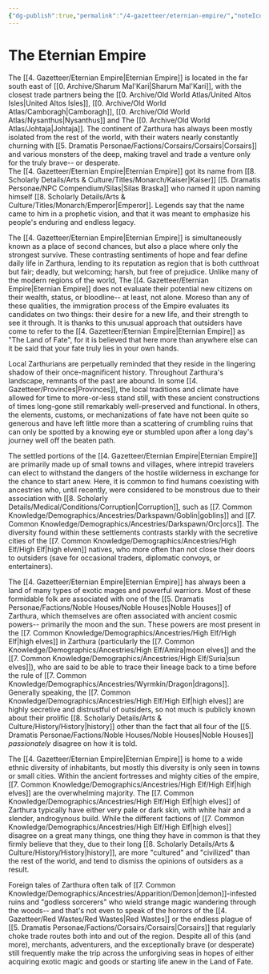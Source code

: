 ```yaml
---
{"dg-publish":true,"permalink":"/4-gazetteer/eternian-empire/","noteIcon":""}
---
```


# The Eternian Empire

The [[4. Gazetteer/Eternian Empire\|Eternian Empire]] is located in the far south east of [[0. Archive/Sharum Mal'Kari\|Sharum Mal'Kari]], with the closest trade partners being the [[0. Archive/Old World Atlas/United Altos Isles\|United Altos Isles]], [[0. Archive/Old World Atlas/Camboragh\|Camboragh]], [[0. Archive/Old World Atlas/Nysanthus\|Nysanthus]] and The [[0. Archive/Old World Atlas/Johtaja\|Johtaja]]. The continent of Zarthura has always been mostly isolated from the rest of the world, with their waters nearly constantly churning with [[5. Dramatis Personae/Factions/Corsairs/Corsairs\|Corsairs]] and various monsters of the deep, making travel and trade a venture only for the truly brave-- or desperate.  
The [[4. Gazetteer/Eternian Empire\|Eternian Empire]] got its name from [[8. Scholarly Details/Arts & Culture/Titles/Monarch/Kaiser\|Kaiser]] [[5. Dramatis Personae/NPC Compendium/Silas\|Silas Braska]] who named it upon naming himself [[8. Scholarly Details/Arts & Culture/Titles/Monarch/Emperor\|Emperor]]. Legends say that the name came to him in a prophetic vision, and that it was meant to emphasize his people's enduring and endless legacy. 

The [[4. Gazetteer/Eternian Empire\|Eternian Empire]] is simultaneously known as a place of second chances, but also a place where only the strongest survive. These contrasting sentiments of hope and fear define daily life in Zarthura, lending to its reputation as region that is both cutthroat but fair; deadly, but welcoming; harsh, but free of prejudice. Unlike many of the modern regions of the world, The [[4. Gazetteer/Eternian Empire\|Eternian Empire]] does not evaluate their potential new citizens on their wealth, status, or bloodline-- at least, not alone. Moreso than any of these qualities, the immigration process of the Empire evaluates its candidates on two things: their desire for a new life, and their strength to see it through. It is thanks to this unusual approach that outsiders have come to refer to the [[4. Gazetteer/Eternian Empire\|Eternian Empire]] as "The Land of Fate", for it is believed that here more than anywhere else can it be said that your fate truly lies in your own hands.

Local Zarthurians are perpetually reminded that they reside in the lingering shadow of their once-magnificent history. Throughout Zarthura's landscape, remnants of the past are abound. In some [[4. Gazetteer/Provinces\|Provinces]], the local traditions and climate have allowed for time to more-or-less stand still, with these ancient constructions of times long-gone still remarkably well-preserved and functional. In others, the elements, customs, or mechanizations of fate have not been quite so generous and have left little more than a scattering of crumbling ruins that can only be spotted by a knowing eye or stumbled upon after a long day's journey well off the beaten path. 

The settled portions of the [[4. Gazetteer/Eternian Empire\|Eternian Empire]] are primarily made up of small towns and villages, where intrepid travelers can elect to withstand the dangers of the hostile wilderness in exchange for the chance to start anew. Here, it is common to find humans coexisting with ancestries who, until recently, were considered to be monstrous due to their association with [[8. Scholarly Details/Medical/Conditions/Corruption\|Corruption]], such as [[7. Common Knowledge/Demographics/Ancestries/Darkspawn/Goblin\|goblins]] and [[7. Common Knowledge/Demographics/Ancestries/Darkspawn/Orc\|orcs]]. The diversity found within these settlements contrasts starkly with the secretive cities of the [[7. Common Knowledge/Demographics/Ancestries/High Elf/High Elf\|high elven]] natives, who more often than not close their doors to outsiders (save for occasional traders, diplomatic convoys, or entertainers). 

The [[4. Gazetteer/Eternian Empire\|Eternian Empire]] has always been a land of many types of exotic mages and powerful warriors. Most of these formidable folk are associated with one of the [[5. Dramatis Personae/Factions/Noble Houses/Noble Houses\|Noble Houses]] of Zarthura, which themselves are often associated with ancient cosmic powers-- primarily the moon and the sun. These powers are most present in the [[7. Common Knowledge/Demographics/Ancestries/High Elf/High Elf\|high elves]] in Zarthura (particularly the [[7. Common Knowledge/Demographics/Ancestries/High Elf/Amira\|moon elves]] and the [[7. Common Knowledge/Demographics/Ancestries/High Elf/Suria\|sun elves]]), who are said to be able to trace their lineage back to a time before the rule of [[7. Common Knowledge/Demographics/Ancestries/Wyrmkin/Dragon\|dragons]]. Generally speaking, the [[7. Common Knowledge/Demographics/Ancestries/High Elf/High Elf\|high elves]] are highly secretive and distrustful of outsiders, so not much is publicly known about their prolific [[8. Scholarly Details/Arts & Culture/History/History\|history]] other than the fact that all four of the [[5. Dramatis Personae/Factions/Noble Houses/Noble Houses\|Noble Houses]] *passionately* disagree on how it is told. 

The [[4. Gazetteer/Eternian Empire\|Eternian Empire]] is home to a wide ethnic diversity of inhabitants, but mostly this diversity is only seen in towns or small cities. Within the ancient fortresses and mighty cities of the empire, [[7. Common Knowledge/Demographics/Ancestries/High Elf/High Elf\|high elves]] are the overwhelming majority. The [[7. Common Knowledge/Demographics/Ancestries/High Elf/High Elf\|high elves]] of Zarthura typically have either very pale or dark skin, with white hair and a slender, androgynous build. While the different factions of [[7. Common Knowledge/Demographics/Ancestries/High Elf/High Elf\|high elves]] disagree on a great many things, one thing they have in common is that they firmly believe that they, due to their long [[8. Scholarly Details/Arts & Culture/History/History\|history]], are more "cultured" and "civilized" than the rest of the world, and tend to dismiss the opinions of outsiders as a result. 

Foreign tales of Zarthura often talk of [[7. Common Knowledge/Demographics/Ancestries/Apparition/Demon\|demon]]-infested ruins and "godless sorcerers" who wield strange magic wandering through the woods-- and that's not even to speak of the horrors of the [[4. Gazetteer/Red Wastes/Red Wastes\|Red Wastes]] or the endless plague of [[5. Dramatis Personae/Factions/Corsairs/Corsairs\|Corsairs]] that regularly choke trade routes both into and out of the region. Despite all of this (and more), merchants, adventurers, and the exceptionally brave (or desperate) still frequently make the trip across the unforgiving seas in hopes of either acquiring exotic magic and goods or starting life anew in the Land of Fate. 
